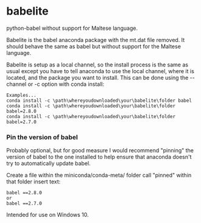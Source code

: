 # babelite
python-babel without support for Maltese language.

Babelite is the babel anaconda package with the mt.dat file removed.
It should behave the same as babel but without support for the Maltese language.

Babelite is setup as a local channel, so the install process is the same as usual except you have to
tell anaconda to use the local channel, where it is located, and the package you want to install.
This can be done using the --channel or -c option with conda install:

```
Examples...
conda install -c \path\whereyoudownloaded\your\babelite\folder babel
conda install -c \path\whereyoudownloaded\your\babelite\folder babel=2.8.0
conda install -c \path\whereyoudownloaded\your\babelite\folder babel=2.7.0
```


### Pin the version of babel
Probably optional, but for good measure I would recommend "pinning" the version of babel to the
one installed to help ensure that anaconda doesn't try to automatically update babel.

Create a file within the miniconda/conda-meta/ folder call "pinned" within that folder insert text:
```
babel ==2.8.0
or
babel ==2.7.0
```

Intended for use on Windows 10.
